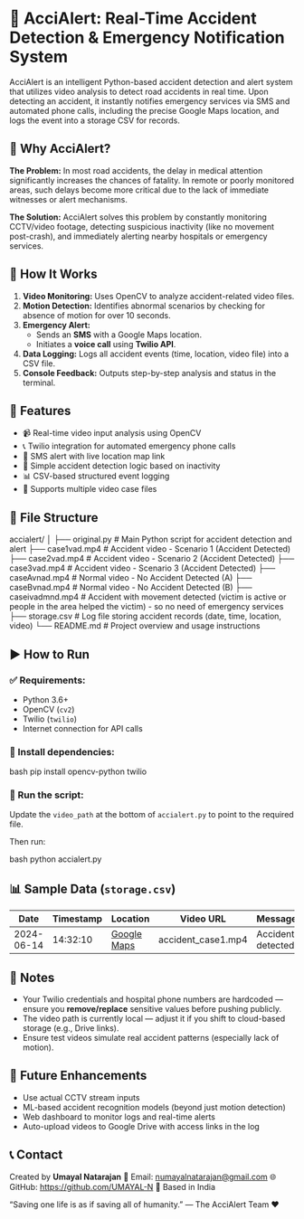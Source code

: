 # 🚨 AcciAlert: Real-Time Accident Detection & Emergency Notification System

AcciAlert is an intelligent Python-based accident detection and alert system that utilizes video analysis to detect road accidents in real time. Upon detecting an accident, it instantly notifies emergency services via SMS and automated phone calls, including the precise Google Maps location, and logs the event into a storage CSV for records.



## 📌 Why AcciAlert?

**The Problem:**
In most road accidents, the delay in medical attention significantly increases the chances of fatality. In remote or poorly monitored areas, such delays become more critical due to the lack of immediate witnesses or alert mechanisms.

**The Solution:**
AcciAlert solves this problem by constantly monitoring CCTV/video footage, detecting suspicious inactivity (like no movement post-crash), and immediately alerting nearby hospitals or emergency services.



## 🔧 How It Works

1. **Video Monitoring:** Uses OpenCV to analyze accident-related video files.
2. **Motion Detection:** Identifies abnormal scenarios by checking for absence of motion for over 10 seconds.
3. **Emergency Alert:**
   * Sends an **SMS** with a Google Maps location.
   * Initiates a **voice call** using **Twilio API**.
4. **Data Logging:** Logs all accident events (time, location, video file) into a CSV file.
5. **Console Feedback:** Outputs step-by-step analysis and status in the terminal.



## 🚀 Features

* 📹 Real-time video input analysis using OpenCV
* 📞 Twilio integration for automated emergency phone calls
* 📩 SMS alert with live location map link
* 🧠 Simple accident detection logic based on inactivity
* 📊 CSV-based structured event logging
* 🔀 Supports multiple video case files



## 📁 File Structure

accialert/
│
├── original.py           # Main Python script for accident detection and alert
├── case1vad.mp4          # Accident video - Scenario 1 (Accident Detected)
├── case2vad.mp4          # Accident video - Scenario 2 (Accident Detected)
├── case3vad.mp4          # Accident video - Scenario 3 (Accident Detected)
├── caseAvnad.mp4         # Normal video - No Accident Detected (A)
├── caseBvnad.mp4         # Normal video - No Accident Detected (B)
├── caseivadmnd.mp4       # Accident with movement detected (victim is active or people in the area helped the victim) - so no need of emergency services
├── storage.csv           # Log file storing accident records (date, time, location, video)
└── README.md             # Project overview and usage instructions



## ▶️ How to Run

### ✅ Requirements:

* Python 3.6+
* OpenCV (`cv2`)
* Twilio (`twilio`)
* Internet connection for API calls

### 🔄 Install dependencies:

bash
pip install opencv-python twilio


### 🔀 Run the script:

Update the `video_path` at the bottom of `accialert.py` to point to the required file.

Then run:

bash
python accialert.py


## 📊 Sample Data (`storage.csv`)

| Date       | Timestamp | Location                                                            | Video URL           | Message           |
| ---------- | --------- | ------------------------------------------------------------------- | ------------------- | ----------------- |
| 2024-06-14 | 14:32:10  | [Google Maps](https://www.google.com/maps/@12.9791467,80.198727...) | accident\_case1.mp4 | Accident detected |


## 🔐 Notes

* Your Twilio credentials and hospital phone numbers are hardcoded — ensure you **remove/replace** sensitive values before pushing publicly.
* The video path is currently local — adjust it if you shift to cloud-based storage (e.g., Drive links).
* Ensure test videos simulate real accident patterns (especially lack of motion).



## 🌱 Future Enhancements

* Use actual CCTV stream inputs
* ML-based accident recognition models (beyond just motion detection)
* Web dashboard to monitor logs and real-time alerts
* Auto-upload videos to Google Drive with access links in the log



## 📞 Contact

Created by **Umayal Natarajan**
📧 Email: numayalnatarajan@gmail.com
🌐 GitHub: https://github.com/UMAYAL-N
📍 Based in India



 “Saving one life is as if saving all of humanity.” — The AcciAlert Team ❤️
